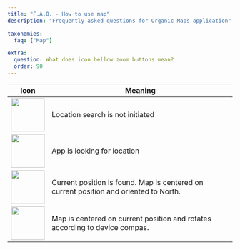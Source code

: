 ```yaml
---
title: "F.A.Q. - How to use map"
description: "Frequently asked questions for Organic Maps application"

taxonomies:
  faq: ["Map"]

extra:
  question: What does icon bellow zoom buttons mean?
  order: 90
---
```


| Icon | Meaning |
| ---- | ------- |
| <img src="/images/faq/faq-map-location-icon-1.png" width="75px"/> | Location search is not initiated |
| <img src="/images/faq/faq-map-location-icon-2.png" width="75px"/> | App is looking for location |
| <img src="/images/faq/faq-map-location-icon-3.png" width="75px"/> | Current position is found. Map is centered on current position and oriented to North. |
| <img src="/images/faq/faq-map-location-icon-4.png" width="75px"/> | Map is centered on current position and rotates according to device compas. |

